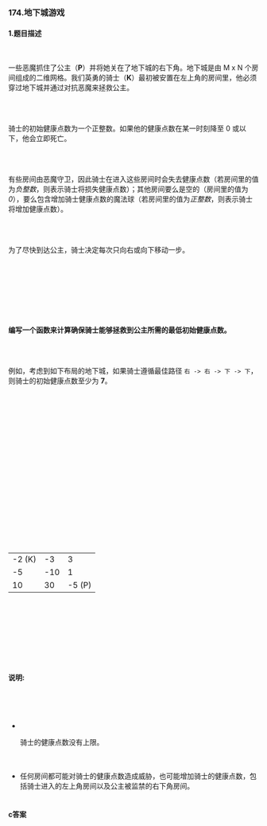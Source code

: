 ### 174.地下城游戏

#### 1.题目描述

<br/><p>一些恶魔抓住了公主（<strong>P</strong>）并将她关在了地下城的右下角。地下城是由&nbsp;M x N 个房间组成的二维网格。我们英勇的骑士（<strong>K</strong>）最初被安置在左上角的房间里，他必须穿过地下城并通过对抗恶魔来拯救公主。</p>
<br/>
<br/><p>骑士的初始健康点数为一个正整数。如果他的健康点数在某一时刻降至 0 或以下，他会立即死亡。</p>
<br/>
<br/><p>有些房间由恶魔守卫，因此骑士在进入这些房间时会失去健康点数（若房间里的值为<em>负整数</em>，则表示骑士将损失健康点数）；其他房间要么是空的（房间里的值为 <em>0</em>），要么包含增加骑士健康点数的魔法球（若房间里的值为<em>正整数</em>，则表示骑士将增加健康点数）。</p>
<br/>
<br/><p>为了尽快到达公主，骑士决定每次只向右或向下移动一步。</p>
<br/>
<br/><p>&nbsp;</p>
<br/>
<br/><p><strong>编写一个函数来计算确保骑士能够拯救到公主所需的最低初始健康点数。</strong></p>
<br/>
<br/><p>例如，考虑到如下布局的地下城，如果骑士遵循最佳路径 <code>右 -&gt; 右 -&gt; 下 -&gt; 下</code>，则骑士的初始健康点数至少为 <strong>7</strong>。</p>
<br/>
<br/><table class="dungeon">
<br/><tr> 
<br/><td>-2 (K)</td> 
<br/><td>-3</td> 
<br/><td>3</td> 
<br/></tr> 
<br/><tr> 
<br/><td>-5</td> 
<br/><td>-10</td> 
<br/><td>1</td> 
<br/></tr> 
<br/><tr> 
<br/><td>10</td> 
<br/><td>30</td> 
<br/><td>-5 (P)</td> 
<br/></tr> 
<br/></table>
<br/><!---2K   -3  3
<br/>-5   -10   1
<br/>10 30   5P-->
<br/>
<br/><p>&nbsp;</p>
<br/>
<br/><p><strong>说明:</strong></p>
<br/>
<br/><ul>
<br/>	<li>
<br/>	<p>骑士的健康点数没有上限。</p>
<br/>	</li>
<br/>	<li>任何房间都可能对骑士的健康点数造成威胁，也可能增加骑士的健康点数，包括骑士进入的左上角房间以及公主被监禁的右下角房间。</li>
<br/></ul>

#### c答案

```c

